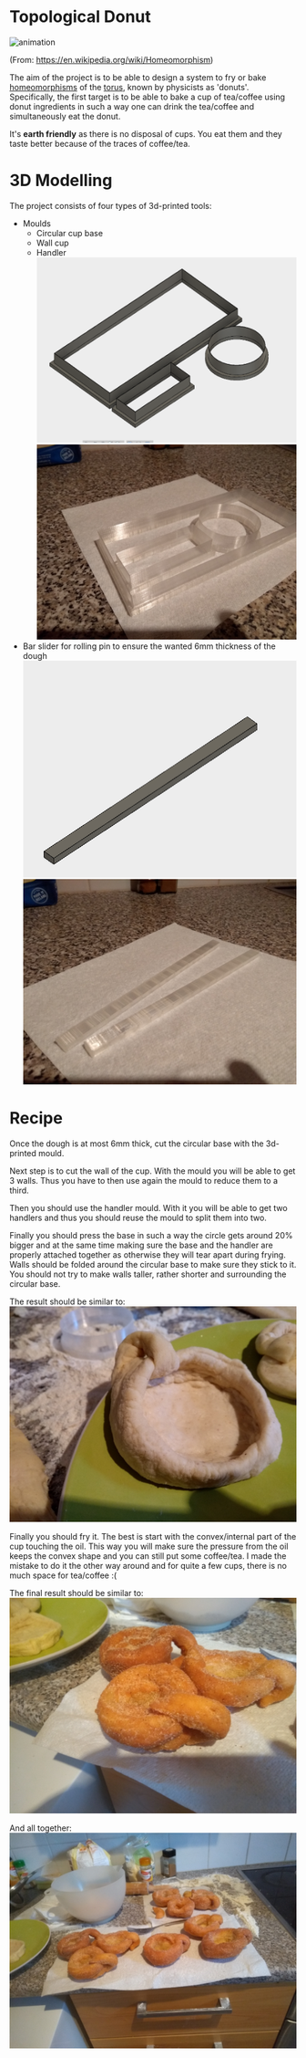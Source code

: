 # Topological Donut
![animation](https://upload.wikimedia.org/wikipedia/commons/2/26/Mug_and_Torus_morph.gif)


(From: https://en.wikipedia.org/wiki/Homeomorphism)

The aim of the project is to be able to design a system to fry or bake [homeomorphisms](https://en.wikipedia.org/wiki/Homeomorphism) of the [torus](https://en.wikipedia.org/wiki/Torus), known by physicists as 'donuts'. Specifically, the first target is to
be able to bake a cup of tea/coffee using donut ingredients in such a way one can drink the tea/coffee and simultaneously eat
the donut.

It's **earth friendly** as there is no disposal
of cups. You eat them and they taste better  because of the traces of coffee/tea.

# 3D Modelling
The project consists of four types of 3d-printed tools:
- Moulds
   - Circular cup base
   - Wall cup
   - Handler
   ![molds](images/molds.png)
   ![molds](images/molds_3d_print.jpg)
 - Bar slider for rolling pin to ensure the wanted 6mm thickness of the dough
 ![roll_slider](images/roll_slider.png)
 ![roll_slider](images/roll_sliders_3d_print.jpg)


# Recipe
Once the dough is at most 6mm thick, cut the circular base with the 3d-printed mould.

Next step is to cut the wall of the cup.
With the mould you will be able to get 3 walls. Thus you have to then use again the mould to reduce them to a third.

Then you should use the handler mould. With it you will be able to get two handlers and thus you should reuse the mould to split them into two.

Finally you should press the base in such a way the circle gets around 20% bigger and at the same time making sure the base and the handler are properly attached together as otherwise they will tear apart during frying.
Walls should be folded around the circular base to make sure they stick to it. You should not try to make walls taller, rather shorter and surrounding the circular base.

The result should be similar to:
![before_frying](images/before_baking.jpg)

Finally you should fry it. The best is start with the convex/internal part of the cup touching the oil. This way you will make sure the pressure from the oil keeps the convex shape and you can still put some coffee/tea. I made the mistake to do it the other way around and for quite a few cups, there is no much space for tea/coffee :(

The final result should be similar to:
![topological_donuts](images/topological_donuts.jpg)

And all together:
![topological_donuts_family](images/topological_donuts_family.jpg)
